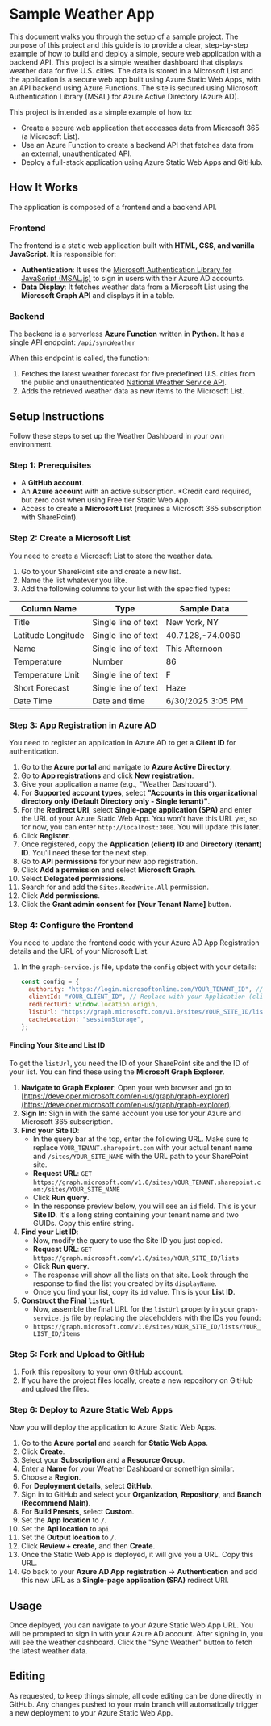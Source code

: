 # Sample Weather App

This document walks you through the setup of a sample project. The purpose of this project and this guide is to provide a clear, step-by-step example of how to build and deploy a simple, secure web application with a backend API. This project is a simple weather dashboard that displays weather data for five U.S. cities. The data is stored in a Microsoft List and the application is a secure web app built using Azure Static Web Apps, with an API backend using Azure Functions. The site is secured using Microsoft Authentication Library (MSAL) for Azure Active Directory (Azure AD).

This project is intended as a simple example of how to:

  * Create a secure web application that accesses data from Microsoft 365 (a Microsoft List).
  * Use an Azure Function to create a backend API that fetches data from an external, unauthenticated API.
  * Deploy a full-stack application using Azure Static Web Apps and GitHub.

## How It Works

The application is composed of a frontend and a backend API.

### Frontend

The frontend is a static web application built with **HTML, CSS, and vanilla JavaScript**. It is responsible for:

  * **Authentication**: It uses the [Microsoft Authentication Library for JavaScript (MSAL.js)](https://github.com/AzureAD/microsoft-authentication-library-for-js) to sign in users with their Azure AD accounts.
  * **Data Display**: It fetches weather data from a Microsoft List using the **Microsoft Graph API** and displays it in a table.

### Backend

The backend is a serverless **Azure Function** written in **Python**. It has a single API endpoint: `/api/syncWeather`

When this endpoint is called, the function:

1.  Fetches the latest weather forecast for five predefined U.S. cities from the public and unauthenticated [National Weather Service API](https://www.weather.gov/documentation/services-web-api).
2.  Adds the retrieved weather data as new items to the Microsoft List.

## Setup Instructions

Follow these steps to set up the Weather Dashboard in your own environment.

### Step 1: Prerequisites

  * A **GitHub account**.
  * An **Azure account** with an active subscription.  *Credit card required, but zero cost when using Free tier Static Web App.
  * Access to create a **Microsoft List** (requires a Microsoft 365 subscription with SharePoint).

### Step 2: Create a Microsoft List

You need to create a Microsoft List to store the weather data.

1.  Go to your SharePoint site and create a new list.
2.  Name the list whatever you like.
3.  Add the following columns to your list with the specified types:

| Column Name        | Type                  | Sample Data           |
| ------------------ | --------------------- | --------------------- |
| Title              | Single line of text   | New York, NY          |
| Latitude Longitude | Single line of text   | 40.7128,-74.0060      |
| Name               | Single line of text   | This Afternoon        |
| Temperature        | Number                | 86                    |
| Temperature Unit   | Single line of text   | F                     |
| Short Forecast     | Single line of text   | Haze                  |
| Date Time          | Date and time         | 6/30/2025 3:05 PM     |

### Step 3: App Registration in Azure AD

You need to register an application in Azure AD to get a **Client ID** for authentication.

1.  Go to the **Azure portal** and navigate to **Azure Active Directory**.
2.  Go to **App registrations** and click **New registration**.
3.  Give your application a name (e.g., "Weather Dashboard").
4.  For **Supported account types**, select **"Accounts in this organizational directory only (Default Directory only - Single tenant)"**.
5.  For the **Redirect URI**, select **Single-page application (SPA)** and enter the URL of your Azure Static Web App. You won't have this URL yet, so for now, you can enter `http://localhost:3000`. You will update this later.
6.  Click **Register**.
7.  Once registered, copy the **Application (client) ID** and **Directory (tenant) ID**. You'll need these for the next step.
8.  Go to **API permissions** for your new app registration.
9.  Click **Add a permission** and select **Microsoft Graph**.
10. Select **Delegated permissions**.
11. Search for and add the `Sites.ReadWrite.All` permission.
12. Click **Add permissions**.
13. Click the **Grant admin consent for [Your Tenant Name]** button.

### Step 4: Configure the Frontend

You need to update the frontend code with your Azure AD App Registration details and the URL of your Microsoft List.

1.  In the `graph-service.js` file, update the `config` object with your details:

    ```javascript
    const config = {
      authority: "https://login.microsoftonline.com/YOUR_TENANT_ID", // Replace with your Directory (tenant) ID
      clientId: "YOUR_CLIENT_ID", // Replace with your Application (client) ID
      redirectUri: window.location.origin,
      listUrl: "https://graph.microsoft.com/v1.0/sites/YOUR_SITE_ID/lists/YOUR_LIST_ID/items", // Replace with your list's Graph API URL
      cacheLocation: "sessionStorage",
    };
    ```

#### Finding Your Site and List ID

To get the `listUrl`, you need the ID of your SharePoint site and the ID of your list. You can find these using the **Microsoft Graph Explorer**.

1.  **Navigate to Graph Explorer**: Open your web browser and go to [https://developer.microsoft.com/en-us/graph/graph-explorer](https://developer.microsoft.com/en-us/graph/graph-explorer).
2.  **Sign In**: Sign in with the same account you use for your Azure and Microsoft 365 subscription.
3.  **Find your Site ID**:
      * In the query bar at the top, enter the following URL. Make sure to replace `YOUR_TENANT.sharepoint.com` with your actual tenant name and `/sites/YOUR_SITE_NAME` with the URL path to your SharePoint site.
      * **Request URL**: `GET` `https://graph.microsoft.com/v1.0/sites/YOUR_TENANT.sharepoint.com:/sites/YOUR_SITE_NAME`
      * Click **Run query**.
      * In the response preview below, you will see an `id` field. This is your **Site ID**. It's a long string containing your tenant name and two GUIDs. Copy this entire string.
4.  **Find your List ID**:
      * Now, modify the query to use the Site ID you just copied.
      * **Request URL**: `GET` `https://graph.microsoft.com/v1.0/sites/YOUR_SITE_ID/lists`
      * Click **Run query**.
      * The response will show all the lists on that site. Look through the response to find the list you created by its `displayName`.
      * Once you find your list, copy its `id` value. This is your **List ID**.
5.  **Construct the Final `listUrl`**:
      * Now, assemble the final URL for the `listUrl` property in your `graph-service.js` file by replacing the placeholders with the IDs you found:
      * `https://graph.microsoft.com/v1.0/sites/YOUR_SITE_ID/lists/YOUR_LIST_ID/items`

### Step 5: Fork and Upload to GitHub

1.  Fork this repository to your own GitHub account.
2.  If you have the project files locally, create a new repository on GitHub and upload the files.

### Step 6: Deploy to Azure Static Web Apps

Now you will deploy the application to Azure Static Web Apps.

1.  Go to the **Azure portal** and search for **Static Web Apps**.
2.  Click **Create**.
3.  Select your **Subscription** and a **Resource Group**.
4.  Enter a **Name** for your Weather Dashboard or somethign similar.
5.  Choose a **Region**.
6.  For **Deployment details**, select **GitHub**.
7.  Sign in to GitHub and select your **Organization**, **Repository**, and **Branch (Recommend Main)**.
8.  For **Build Presets**, select **Custom**.
9.  Set the **App location** to `/`.
10. Set the **Api location** to `api`.
11. Set the **Output location** to `/`.
12. Click **Review + create**, and then **Create**.
13. Once the Static Web App is deployed, it will give you a URL. Copy this URL.
14. Go back to your **Azure AD App registration** -\> **Authentication** and add this new URL as a **Single-page application (SPA)** redirect URI.

## Usage

Once deployed, you can navigate to your Azure Static Web App URL. You will be prompted to sign in with your Azure AD account. After signing in, you will see the weather dashboard. Click the "Sync Weather" button to fetch the latest weather data.

## Editing

As requested, to keep things simple, all code editing can be done directly in GitHub. Any changes pushed to your main branch will automatically trigger a new deployment to your Azure Static Web App.
